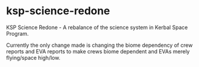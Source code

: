 # ksp-science-redone
KSP Science Redone - A rebalance of the science system in Kerbal Space Program.

Currently the only change made is changing the biome dependency of crew reports and EVA reports to make crews biome dependent and EVAs merely flying/space high/low.
